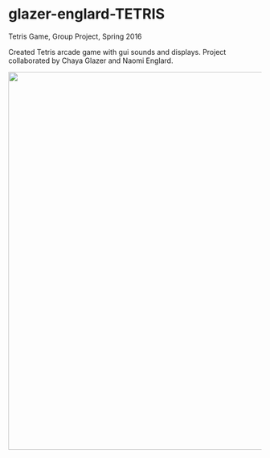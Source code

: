 # glazer-englard-TETRIS
Tetris Game, Group Project, Spring 2016

Created Tetris arcade game with gui sounds and displays. Project collaborated by Chaya Glazer and Naomi Englard.

<p align="center">
  <img src="https://cloud.githubusercontent.com/assets/14226336/13818282/ada761ba-eb6b-11e5-9b5d-e9b31bd0dc1a.png" width="750"/>
  
</p>

